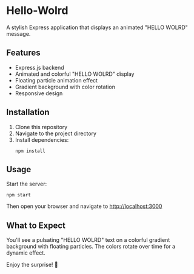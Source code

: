 # Hello-Wolrd

A stylish Express application that displays an animated "HELLO WOLRD" message.

## Features

- Express.js backend
- Animated and colorful "HELLO WOLRD" display
- Floating particle animation effect
- Gradient background with color rotation
- Responsive design

## Installation

1. Clone this repository
2. Navigate to the project directory
3. Install dependencies:
   ```
   npm install
   ```

## Usage

Start the server:
```
npm start
```

Then open your browser and navigate to [http://localhost:3000](http://localhost:3000)

## What to Expect

You'll see a pulsating "HELLO WOLRD" text on a colorful gradient background with floating particles. The colors rotate over time for a dynamic effect.

Enjoy the surprise! 🎉
